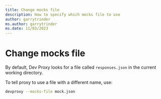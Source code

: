 ```yaml
---
title: Change mocks file
description: How to specify which mocks file to use
author: garrytrinder
ms.author: garrytrinder
ms.date: 11/03/2023
---
```


# Change mocks file

By default, Dev Proxy looks for a file called `responses.json` in the current working directory.

To tell proxy to use a file with a different name, use:

```sh
devproxy --mocks-file mock.json
```
